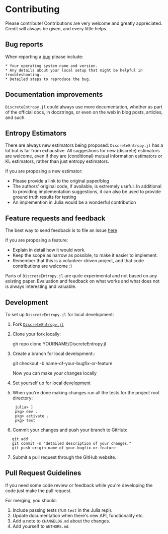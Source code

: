 # Contributing

Please contribute! Contributions are very welcome and greatly appreciated.
Credit will always be given, and every little helps.

## Bug reports

When reporting a [bug](https://github.com/kellino/DiscreteEntropy.jl/issues) please include:

    * Your operating system name and version.
    * Any details about your local setup that might be helpful in troubleshooting.
    * Detailed steps to reproduce the bug.

## Documentation improvements

`DiscreteEntropy.jl` could always use more documentation, whether as part of the
official docs, in docstrings, or even on the web in blog posts, articles, and such.

## Entropy Estimators

There are always new estimators being proposed: `DiscreteEntropy.jl` has a lot but is far from exhaustive.
All suggestions for new (discrete) estimators are welcome, even if they are (conditional) mutual information
estimators or KL estimators, rather than just entropy estimators.

If you are proposing a new estimator:

- Please provide a link to the original paper/blog
- The authors' original code, if available, is extremely useful. In additional to
  providing implementation suggestions, it can also be used to provide ground truth results for testing
- An implemention in Julia would be a wonderful contribution

## Feature requests and feedback

The best way to send feedback is to file an issue [here](https://github.com/kellino/DiscreteEntropy.jl/issues)

If you are proposing a feature:

- Explain in detail how it would work.
- Keep the scope as narrow as possible, to make it easier to implement.
- Remember that this is a volunteer-driven project, and that code contributions are welcome :)

Parts of `DiscreteEntropy.jl` are quite experimental and not based on any existing paper.
Evaluation and feedback on what works and what does not is always interesting and valuable.

## Development

To set up `DiscreteEntropy.jl` for local development:

1. Fork [`DiscreteEntropy.jl`](https://github.com/kellino/DiscreteEntropy.jl)

2. Clone your fork locally:

   gh repo clone YOURNAME/DiscreteEntropy.jl

3. Create a branch for local development::

   git checkout -b name-of-your-bugfix-or-feature

   Now you can make your changes locally

4. Set yourself up for local [development](https://julialang.org/contribute/developing_package/)

5. When you're done making changes run all the tests for the project root directory:

   ```
    julia> ]
    pkg> dev .
    pkg> activate .
    pkg> test
   ```

6. Commit your changes and push your branch to GitHub:

```
   git add .
   git commit -m "detailed description of your changes."
   git push origin name-of-your-bugfix-or-feature
```

7. Submit a pull request through the GitHub website.

## Pull Request Guidelines

If you need some code review or feedback while you're developing the code just make the pull request.

For merging, you should:

1. Include passing tests (run `test` in the Julia repl).
2. Update documentation when there's new API, functionality etc.
3. Add a note to `CHANGELOG.md` about the changes.
4. Add yourself to `AUTHORS.md`.
